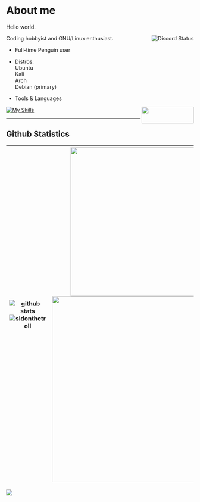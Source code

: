 # About me
Hello world.<br>

<a href="https://discord.com/users/728604179186188368">
  <img align="right" src="https://lanyard.cnrad.dev/api/728604179186188368?idleMessage=Probably%20doing%20homework%20or%20coding." alt="Discord Status">
</a>

Coding hobbyist and GNU/Linux enthusiast.

- Full-time Penguin user

- Distros:<br>
Ubuntu<br>
Kali<br>
Arch<br>
Debian (primary)

- Tools & Languages<br> 
<a href = "https://discord.com/users/728604179186188368">
  <img align = "right" src = "https://media.discordapp.net/attachments/876696663060774942/1126887337943638066/contact-me-by-sidonthetroll.png" width = 140 height = 45>
</a> 

[![My Skills](https://skillicons.dev/icons?i=docker,mysql,linux,bash,neovim,git,py,md,&theme=dark)](https://skillicons.dev)

---

## Github Statistics

| <img align="center" src="https://readme-card-33c9.vercel.app/api/?username=sidonthetroll&theme=aura&show_icons=true&rank_icon=percentile&hide_border=false" alt="github stats" /><img align="center" src="https://github-readme-streak-stats-mgna.vercel.app?user=SidonTheTroll&theme=aura" alt="sidonthetroll">| <img align="center" src="https://readme-card-33c9.vercel.app/api/top-langs/?username=sidonthetroll&theme=aura&hide_border=false&layout=pie" height=400><img align=center src='https://readme-card-33c9.vercel.app/api/wakatime?username=sidonthetroll&theme=aura&hide_border=false' width=500> |
| ------------- | ------------- |

<img src = 'https://wakatime.com/share/@sidonthetroll/83a74bc7-5c61-4e5d-a8ac-f1360d8c538d.svg'> 
